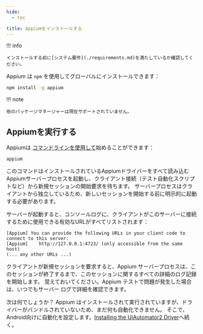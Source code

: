 ```yaml
---
hide:
  - toc

title: Appiumをインストールする
---
```


!!! info

```
インストールする前に[システム要件](./requirements.md)を満たしているか確認してください。
```

Appium は `npm` を使用してグローバルにインストールできます：

```bash
npm install -g appium
```

!!! note

```
他のパッケージマネージャーは現在サポートされていません。
```

## Appiumを実行する

Appiumは [コマンドラインを使用して](../cli/index.md)始めることができます：

```
appium
```

このコマンドはインストールされているAppiumドライバーをすべて読み込むAppiumサーバープロセスを起動し、クライアント接続（テスト自動化スクリプトなど）から新規セッションの開始要求を待ちます。
サーバープロセスはクライアントから独立しているため、新しいセッションを開始する前に明示的に起動する必要があります。

サーバーが起動すると、コンソールログに、クライアントがこのサーバーに接続するために使用できる有効なURLがすべてリストされます：

```
[Appium] You can provide the following URLs in your client code to connect to this server:
[Appium] 	http://127.0.0.1:4723/ (only accessible from the same host)
(... any other URLs ...)
```

クライアントが新規セッションを要求すると、Appium サーバープロセスは、このセッションが終了するまで、このセッションに関するすべての詳細のログ記録を開始します。 覚えておいてください。Appium テストで問題が発生した場合は、いつでもサーバー ログで詳細を確認できます。

次は何でしょうか？ Appium はインストールされて実行されていますが、ドライバーがバンドルされていないため、まだ何も自動化できません。 そこで、Android向けに自動化を設定します。[Installing the UiAutomator2 Driver](./uiauto2-driver.md)へ続く。
